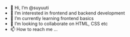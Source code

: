 - 👋 Hi, I’m @suyuuti
- 👀 I’m interested in frontend and backend development
- 🌱 I’m currently learning frontend basics
- 💞️ I’m looking to collaborate on HTML, CSS etc
- 📫 How to reach me ...

<!---
suyuuti/suyuuti is a ✨ special ✨ repository because its `README.md` (this file) appears on your GitHub profile.
You can click the Preview link to take a look at your changes.
--->
